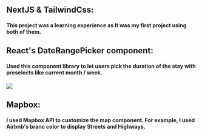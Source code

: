 
## NextJS & TailwindCss:
#### This project was a learning experience as It was my first project using both of them.

## React's DateRangePicker component:
#### Used this component library to let users pick the duration of the stay with preselects like current month / week.

![](Airbnb_UI.gif)

## Mapbox:
#### I used Mapbox API to customize the map component. For example, I used Airbnb's branc color to display Streets and Highways. 
